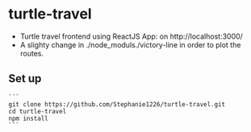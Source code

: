 # turtle-travel
* Turtle travel frontend using ReactJS App: on http://localhost:3000/
* A slighty change in ./node_moduls./victory-line in order to plot the routes.

## Set up
    ```
    git clone https://github.com/Stephanie1226/turtle-travel.git
    cd turtle-travel
    npm install
    ```
